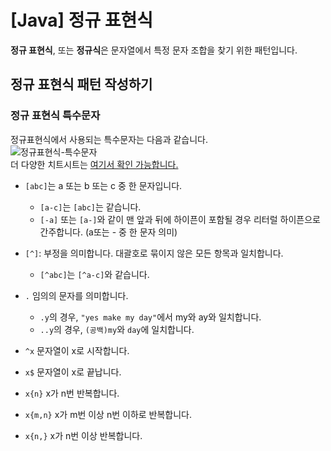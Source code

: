 # [Java] 정규 표현식

**정규 표현식**, 또는 **정규식**은 문자열에서 특정 문자 조합을 찾기 위한 패턴입니다.

## 정규 표현식 패턴 작성하기

### 정규 표현식 특수문자
정규표현식에서 사용되는 특수문자는 다음과 같습니다.
<br>![정규표현식-특수문자](https://user-images.githubusercontent.com/54360785/201794546-497d5c3f-bc89-407d-8ef3-66f991e21ed9.png) <br />
더 다양한 치트시트는 [여기서 확인 가능합니다.](https://developer.mozilla.org/en-US/docs/Web/JavaScript/Guide/Regular_Expressions/Cheatsheet)

- `[abc]`는 a 또는 b 또는 c 중 한 문자입니다.
  - `[a-c]`는 `[abc]`는 같습니다.
  - `[-a]` 또는 `[a-]`와 같이 맨 앞과 뒤에 하이픈이 포함될 경우 리터럴 하이픈으로 간주합니다. (a또는 - 중 한 문자 의미)


- `[^]`: 부정을 의미합니다. 대괄호로 묶이지 않은 모든 항목과 일치합니다.
  - `[^abc]`는 `[^a-c]`와 같습니다.


- `.` 임의의 문자를 의미합니다.
  - `.y`의 경우, `"yes make my day"`에서 my와 ay와 일치합니다.
  - `..y`의 경우, `(공백)my`와 `day`에 일치합니다.

- `^x` 문자열이 x로 시작합니다.
- `x$` 문자열이 x로 끝납니다.
- `x{n}` x가 n번 반복합니다.
- `x{m,n}` x가 m번 이상 n번 이하로 반복합니다. 
- `x{n,}` x가 n번 이상 반복합니다.
